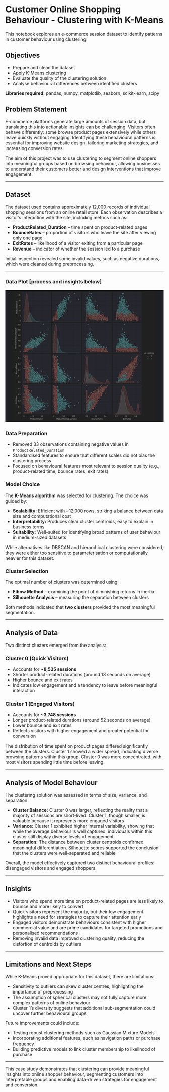 # Customer Online Shopping Behaviour - Clustering with K-Means

This notebook explores an e-commerce session dataset to identify patterns in customer behaviour using clustering.

## Objectives
- Prepare and clean the dataset
- Apply K-Means clustering
- Evaluate the quality of the clustering solution
- Analyse behavioural differences between identified clusters

**Libraries required:** pandas, numpy, matplotlib, seaborn, scikit-learn, scipy

## Problem Statement
E-commerce platforms generate large amounts of session data, but translating this into actionable insights can be challenging. Visitors often behave differently: some browse product pages extensively while others leave quickly without engaging. Identifying these behavioural patterns is essential for improving website design, tailoring marketing strategies, and increasing conversion rates.

The aim of this project was to use clustering to segment online shoppers into meaningful groups based on browsing behaviour, allowing businesses to understand their customers better and design interventions that improve engagement.

---

## Dataset
The dataset used contains approximately 12,000 records of individual shopping sessions from an online retail store. Each observation describes a visitor’s interaction with the site, including metrics such as:  

- **ProductRelated_Duration** – time spent on product-related pages  
- **BounceRates** – proportion of visitors who leave the site after viewing only one page  
- **ExitRates** – likelihood of a visitor exiting from a particular page  
- **Revenue** – indicator of whether the session led to a purchase  

Initial inspection revealed some invalid values, such as negative durations, which were cleaned during preprocessing.

---
### Data Plot [process and insights below]
![img.png](img.png)
### Data Preparation
- Removed 33 observations containing negative values in `ProductRelated_Duration`  
- Standardised features to ensure that different scales did not bias the clustering process  
- Focused on behavioural features most relevant to session quality (e.g., product-related time, bounce rates, exit rates)  

### Model Choice
The **K-Means algorithm** was selected for clustering. The choice was guided by:  
- **Scalability:** Efficient with ~12,000 rows, striking a balance between data size and computational cost  
- **Interpretability:** Produces clear cluster centroids, easy to explain in business terms  
- **Suitability:** Well-suited for identifying broad patterns of user behaviour in medium-sized datasets  

While alternatives like DBSCAN and hierarchical clustering were considered, they were either too sensitive to parameterisation or computationally heavier for this dataset.

### Cluster Selection
The optimal number of clusters was determined using:  
- **Elbow Method** – examining the point of diminishing returns in inertia  
- **Silhouette Analysis** – measuring the separation between clusters  

Both methods indicated that **two clusters** provided the most meaningful segmentation.

---

## Analysis of Data
Two distinct clusters emerged from the analysis:

### Cluster 0 (Quick Visitors)
- Accounts for **~8,535 sessions**  
- Shorter product-related durations (around 18 seconds on average)  
- Higher bounce and exit rates  
- Indicates low engagement and a tendency to leave before meaningful interaction  

### Cluster 1 (Engaged Visitors)
- Accounts for **~3,748 sessions**  
- Longer product-related durations (around 52 seconds on average)  
- Lower bounce and exit rates  
- Reflects visitors with higher engagement and greater potential for conversion  

The distribution of time spent on product pages differed significantly between the clusters. Cluster 1 showed a wider spread, indicating diverse browsing patterns within this group. Cluster 0 was more concentrated, with most visitors spending little time before leaving.

---

## Analysis of Model Behaviour
The clustering solution was assessed in terms of size, variance, and separation:

- **Cluster Balance:** Cluster 0 was larger, reflecting the reality that a majority of sessions are short-lived. Cluster 1, though smaller, is valuable because it represents more engaged visitors  
- **Variance:** Cluster 1 exhibited higher internal variability, showing that while the average behaviour is well captured, individuals within this cluster still display diverse levels of engagement  
- **Separation:** The distance between cluster centroids confirmed meaningful differentiation. Silhouette scores supported the conclusion that the clusters were well-separated and reliable  

Overall, the model effectively captured two distinct behavioural profiles: disengaged visitors and engaged shoppers.

---

## Insights
- Visitors who spend more time on product-related pages are less likely to bounce and more likely to convert  
- Quick visitors represent the majority, but their low engagement highlights a need for strategies to capture their attention early  
- Engaged visitors demonstrate behaviours consistent with higher commercial value and are prime candidates for targeted promotions and personalised recommendations  
- Removing invalid data improved clustering quality, reducing the distortion of centroids by outliers  

---

## Limitations and Next Steps
While K-Means proved appropriate for this dataset, there are limitations:  
- Sensitivity to outliers can skew cluster centres, highlighting the importance of preprocessing  
- The assumption of spherical clusters may not fully capture more complex patterns of online behaviour  
- Cluster 1’s diversity suggests that additional sub-segmentation could uncover further behavioural groups  

Future improvements could include:  
- Testing robust clustering methods such as Gaussian Mixture Models  
- Incorporating additional features, such as navigation paths or purchase frequency  
- Building predictive models to link cluster membership to likelihood of purchase  

---

This case study demonstrates that clustering can provide meaningful insights into online shopper behaviour, segmenting customers into interpretable groups and enabling data-driven strategies for engagement and conversion.
